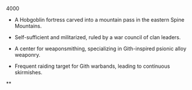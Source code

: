 4000

- A Hobgoblin fortress carved into a mountain pass in the eastern Spine Mountains.
    
- Self-sufficient and militarized, ruled by a war council of clan leaders.
    
- A center for weaponsmithing, specializing in Gith-inspired psionic alloy weaponry.
    
- Frequent raiding target for Gith warbands, leading to continuous skirmishes.
    

**
